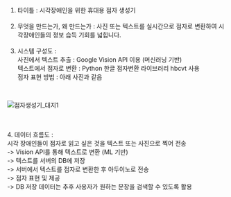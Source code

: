 1. 타이틀 : 시각장애인을 위한 휴대용 점자 생성기</br></br>
2. 무엇을 만드는가, 왜 만드는가 : 사진 또는 텍스트를 실시간으로 점자로 변환하여 시각장애인들의 정보 습득 기회를 넓힙니다.</br></br>
3. 시스템 구성도 :
</br>사진에서 텍스트 추출 : Google Vision API 이용 (머신러닝 기반)
</br>텍스트에서 점자로 변환 : Python 한글 점자변환 라이브러리 hbcvt 사용
</br>점자 표현 방법 : 아래 사진과 같음
</br>


![점자생성기_대지1](https://github.com/JihoonJang/CapstoneDesign/blob/master/%EC%A0%90%EC%9E%90%EC%83%9D%EC%84%B1%EA%B8%B0_%EB%8C%80%EC%A7%80%201.jpg)

</br></br>
4. 데이터 흐름도 : </br>시각 장애인들이 점자로 읽고 싶은 것을 텍스트 또는 사진으로 찍어 전송 
</br>-> Vision API를 통해 텍스트로 변환 (ML 기반) 
</br>-> 텍스트를 서버의 DB에 저장 
</br>-> 서버에서 텍스트를 점자로 변환한 후 아두이노로 전송
</br>-> 점자 표현 및 제공
</br>-> DB 저장 데이터는 추후 사용자가 원하는 문장을 검색할 수 있도록 활용
